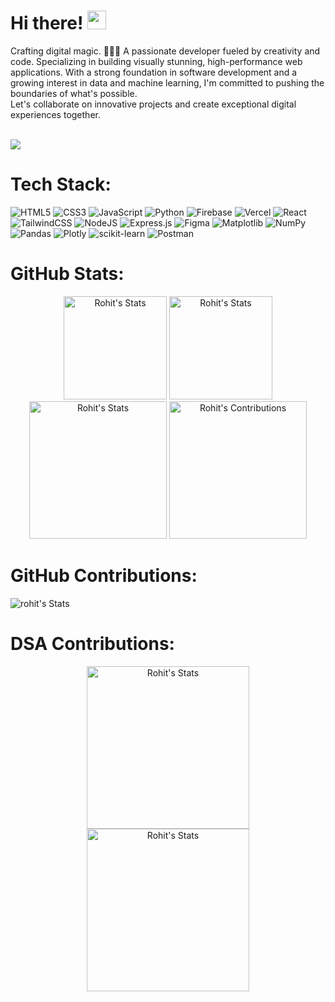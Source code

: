 
# Hi there! <img src="https://media.giphy.com/media/hvRJCLFzcasrR4ia7z/giphy.gif" width="30px"/>

<div class="introduction">
  Crafting digital magic. 🧙‍♂️✨ A passionate developer fueled by creativity and code. Specializing in building visually stunning, high-performance web applications.  With a strong foundation in software         development and a growing interest in data and machine learning, I'm committed to pushing the boundaries of what's possible. 
  <br>
  Let's collaborate on innovative projects and create exceptional digital experiences together.
</div><br>

![](https://komarev.com/ghpvc/?username=RohitMangale&label=Visitors)

# Tech Stack:
![HTML5](https://img.shields.io/badge/html5-%23E34F26.svg?style=for-the-badge&logo=html5&logoColor=white) ![CSS3](https://img.shields.io/badge/css3-%231572B6.svg?style=for-the-badge&logo=css3&logoColor=white) ![JavaScript](https://img.shields.io/badge/javascript-%23323330.svg?style=for-the-badge&logo=javascript&logoColor=%23F7DF1E) ![Python](https://img.shields.io/badge/python-3670A0?style=for-the-badge&logo=python&logoColor=ffdd54) ![Firebase](https://img.shields.io/badge/firebase-%23039BE5.svg?style=for-the-badge&logo=firebase) ![Vercel](https://img.shields.io/badge/vercel-%23000000.svg?style=for-the-badge&logo=vercel&logoColor=white) ![React](https://img.shields.io/badge/react-%2320232a.svg?style=for-the-badge&logo=react&logoColor=%2361DAFB) ![TailwindCSS](https://img.shields.io/badge/tailwindcss-%2338B2AC.svg?style=for-the-badge&logo=tailwind-css&logoColor=white) ![NodeJS](https://img.shields.io/badge/node.js-6DA55F?style=for-the-badge&logo=node.js&logoColor=white) ![Express.js](https://img.shields.io/badge/express.js-%23404d59.svg?style=for-the-badge&logo=express&logoColor=%2361DAFB) ![Figma](https://img.shields.io/badge/figma-%23F24E1E.svg?style=for-the-badge&logo=figma&logoColor=white) ![Matplotlib](https://img.shields.io/badge/Matplotlib-%23ffffff.svg?style=for-the-badge&logo=Matplotlib&logoColor=black) ![NumPy](https://img.shields.io/badge/numpy-%23013243.svg?style=for-the-badge&logo=numpy&logoColor=white) ![Pandas](https://img.shields.io/badge/pandas-%23150458.svg?style=for-the-badge&logo=pandas&logoColor=white) ![Plotly](https://img.shields.io/badge/Plotly-%233F4F75.svg?style=for-the-badge&logo=plotly&logoColor=white) ![scikit-learn](https://img.shields.io/badge/scikit--learn-%23F7931E.svg?style=for-the-badge&logo=scikit-learn&logoColor=white) ![Postman](https://img.shields.io/badge/Postman-FF6C37?style=for-the-badge&logo=postman&logoColor=white)

#  GitHub Stats:
<div class="badges-githubstats">
  <div  align="center">
    <img src="https://github-readme-stats.vercel.app/api?username=RohitMangale&theme=react&hide_border=true&include_all_commits=false&count_private=false" alt="Rohit's Stats" height="165" >
    <img src="https://github-readme-streak-stats.herokuapp.com/?user=RohitMangale&theme=react&hide_border=true" alt="Rohit's Stats" height="165" >
  </div>    
  
  <div align="center">
    <img src="https://github-readme-stats.vercel.app/api/top-langs/?username=RohitMangale&theme=react&hide_border=true&include_all_commits=false&count_private=false&layout=compact" alt="Rohit's Stats" height="220">
    <img src="https://github-contributor-stats.vercel.app/api?username=RohitMangale&limit=5&theme=react&hide_border=true&combine_all_yearly_contributions=true" alt="Rohit's Contributions" height="220">     
  </div>
<!--     <img src="https://github-readme-activity-graph.vercel.app/graph?username=RohitMangale&bg_color=303030&color=e0e0e0&line=545454&point=00d1e0&area=true&hide_border=true" alt="rohit's Stats" height="auto"> -->
</div>


#  GitHub Contributions:
<img src="https://github-readme-activity-graph.vercel.app/graph?username=RohitMangale&theme=react-dark&hide_border=true" alt="rohit's Stats" height="auto">

#  DSA Contributions:
 <div align="center">
    <img src="https://codeforces-readme-stats.vercel.app/api/card?username=rohitmangale_01&theme=radical" alt="Rohit's Stats" height="260">
    <img src="https://leetcard.jacoblin.cool/rohitmangale010?ext=heatmap&border-=0" alt="Rohit's Stats" height="260">
   
  </div>

